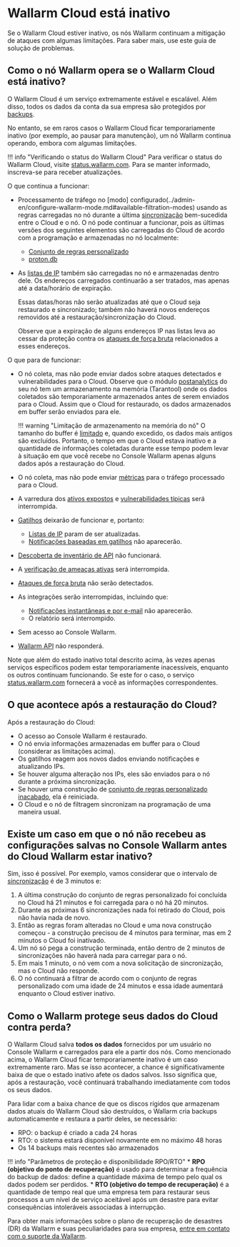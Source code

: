 # Wallarm Cloud está inativo

Se o Wallarm Cloud estiver inativo, os nós Wallarm continuam a mitigação de ataques com algumas limitações. Para saber mais, use este guia de solução de problemas.

## Como o nó Wallarm opera se o Wallarm Cloud está inativo?

O Wallarm Cloud é um serviço extremamente estável e escalável. Além disso, todos os dados da conta da sua empresa são protegidos por [backups](#how-does-wallarm-protect-its-cloud-data-from-loss).

No entanto, se em raros casos o Wallarm Cloud ficar temporariamente inativo (por exemplo, ao pausar para manutenção), um nó Wallarm continua operando, embora com algumas limitações.

!!! info "Verificando o status do Wallarm Cloud"
    Para verificar o status do Wallarm Cloud, visite [status.wallarm.com](https://status.wallarm.com/). Para se manter informado, inscreva-se para receber atualizações.

O que continua a funcionar:

* Processamento de tráfego no [modo] configurado(../admin-en/configure-wallarm-mode.md#available-filtration-modes) usando as regras carregadas no nó durante a última [sincronização](../admin-en/configure-cloud-node-synchronization-en.md) bem-sucedida entre o Cloud e o nó. O nó pode continuar a funcionar, pois as últimas versões dos seguintes elementos são carregadas do Cloud de acordo com a programação e armazenadas no nó localmente:

    * [Conjunto de regras personalizado](../user-guides/rules/rules.md)
    * [proton.db](../about-wallarm/protecting-against-attacks.md#library-libproton)

* As [listas de IP](../user-guides/ip-lists/overview.md) também são carregadas no nó e armazenadas dentro dele. Os endereços carregados continuarão a ser tratados, mas apenas até a data/horário de expiração.

    Essas datas/horas não serão atualizadas até que o Cloud seja restaurado e sincronizado; também não haverá novos endereços removidos até a restauração/sincronização do Cloud.

    Observe que a expiração de alguns endereços IP nas listas leva ao cessar da proteção contra os [ataques de força bruta](../admin-en/configuration-guides/protecting-against-bruteforce.md) relacionados a esses endereços.

O que para de funcionar:

* O nó coleta, mas não pode enviar dados sobre ataques detectados e vulnerabilidades para o Cloud. Observe que o módulo [postanalytics](../admin-en/installation-postanalytics-en.md) do seu nó tem um armazenamento na memória (Tarantool) onde os dados coletados são temporariamente armazenados antes de serem enviados para o Cloud. Assim que o Cloud for restaurado, os dados armazenados em buffer serão enviados para ele.

    !!! warning "Limitação de armazenamento na memória do nó"
        O tamanho do buffer é [limitado](../admin-en/configuration-guides/allocate-resources-for-node.md#tarantool) e, quando excedido, os dados mais antigos são excluídos. Portanto, o tempo em que o Cloud estava inativo e a quantidade de informações coletadas durante esse tempo podem levar à situação em que você recebe no Console Wallarm apenas alguns dados após a restauração do Cloud.

* O nó coleta, mas não pode enviar [métricas](../admin-en/configure-statistics-service.md) para o tráfego processado para o Cloud.
* A varredura dos [ativos expostos](../user-guides/scanner.md) e [vulnerabilidades típicas](../user-guides/vulnerabilities.md) será interrompida.
* [Gatilhos](../user-guides/triggers/triggers.md) deixarão de funcionar e, portanto:
    * [Listas de IP](../user-guides/ip-lists/overview.md) param de ser atualizadas.
    * [Notificações baseadas em gatilhos](../user-guides/triggers/triggers.md) não aparecerão.
* [Descoberta de inventário de API](../api-discovery/overview.md) não funcionará.
* A [verificação de ameaças ativas](../about-wallarm/detecting-vulnerabilities.md#active-threat-verification) será interrompida.
* [Ataques de força bruta](../admin-en/configuration-guides/protecting-against-bruteforce.md) não serão detectados.
* As integrações serão interrompidas, incluindo que:
    * [Notificações instantâneas e por e-mail](../user-guides/settings/integrations/integrations-intro.md) não aparecerão.
    * O relatório será interrompido.
* Sem acesso ao Console Wallarm.
* [Wallarm API](../api/overview.md) não responderá.

Note que além do estado inativo total descrito acima, às vezes apenas serviços específicos podem estar temporariamente inacessíveis, enquanto os outros continuam funcionando. Se este for o caso, o serviço [status.wallarm.com](https://status.wallarm.com/) fornecerá a você as informações correspondentes.

## O que acontece após a restauração do Cloud?

Após a restauração do Cloud:

* O acesso ao Console Wallarm é restaurado.
* O nó envia informações armazenadas em buffer para o Cloud (considerar as limitações acima).
* Os gatilhos reagem aos novos dados enviando notificações e atualizando IPs.
* Se houver alguma alteração nos IPs, eles são enviados para o nó durante a próxima sincronização.
* Se houver uma construção de [conjunto de regras personalizado inacabado](#is-there-a-case-when-node-did-not-get-settings-saved-in-wallarm-console-before-wallarm-cloud-is-down), ela é reiniciada.
* O Cloud e o nó de filtragem sincronizam na programação de uma maneira usual.

## Existe um caso em que o nó não recebeu as configurações salvas no Console Wallarm antes do Cloud Wallarm estar inativo?

Sim, isso é possível. Por exemplo, vamos considerar que o intervalo de [sincronização](../admin-en/configure-cloud-node-synchronization-en.md) é de 3 minutos e:

1. A última construção do conjunto de regras personalizado foi concluída no Cloud há 21 minutos e foi carregada para o nó há 20 minutos.
2. Durante as próximas 6 sincronizações nada foi retirado do Cloud, pois não havia nada de novo.
3. Então as regras foram alteradas no Cloud e uma nova construção começou - a construção precisou de 4 minutos para terminar, mas em 2 minutos o Cloud foi inativado.
4. Um nó só pega a construção terminada, então dentro de 2 minutos de sincronizações não haverá nada para carregar para o nó.
5. Em mais 1 minuto, o nó vem com a nova solicitação de sincronização, mas o Cloud não responde.
6. O nó continuará a filtrar de acordo com o conjunto de regras personalizado com uma idade de 24 minutos e essa idade aumentará enquanto o Cloud estiver inativo.

## Como o Wallarm protege seus dados do Cloud contra perda?

O Wallarm Cloud salva **todos os dados** fornecidos por um usuário no Console Wallarm e carregados para ele a partir dos nós. Como mencionado acima, o Wallarm Cloud ficar temporariamente inativo é um caso extremamente raro. Mas se isso acontecer, a chance é significativamente baixa de que o estado inativo afete os dados salvos. Isso significa que, após a restauração, você continuará trabalhando imediatamente com todos os seus dados.

Para lidar com a baixa chance de que os discos rígidos que armazenam dados atuais do Wallarm Cloud são destruídos, o Wallarm cria backups automaticamente e restaura a partir deles, se necessário:

* RPO: o backup é criado a cada 24 horas
* RTO: o sistema estará disponível novamente em no máximo 48 horas
* Os 14 backups mais recentes são armazenados

!!! info "Parâmetros de proteção e disponibilidade RPO/RTO"
    * **RPO (objetivo do ponto de recuperação)** é usado para determinar a frequência do backup de dados: define a quantidade máxima de tempo pelo qual os dados podem ser perdidos.
    * **RTO (objetivo do tempo de recuperação)** é a quantidade de tempo real que uma empresa tem para restaurar seus processos a um nível de serviço aceitável após um desastre para evitar consequências intoleráveis associadas à interrupção.

Para obter mais informações sobre o plano de recuperação de desastres (DR) da Wallarm e suas peculiaridades para sua empresa, [entre em contato com o suporte da Wallarm](mailto:support@wallarm.com).